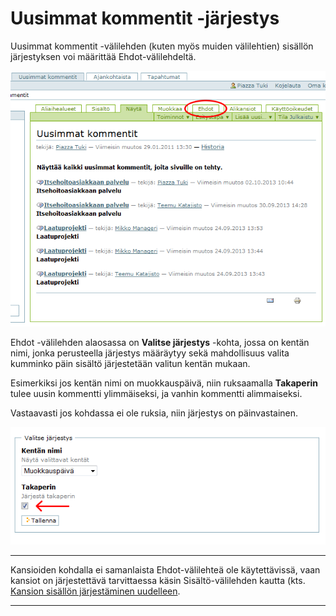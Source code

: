 # Uusimmat kommentit -järjestys

Uusimmat kommentit -välilehden (kuten myös muiden välilehtien) sisällön järjestyksen voi määrittää Ehdot-välilehdeltä.

![Image](kuvat/kuva-1001.png)

Ehdot -välilehden alaosassa on **Valitse järjestys** -kohta, jossa on kentän nimi, jonka perusteella järjestys määräytyy sekä mahdollisuus valita kumminko päin sisältö järjestetään valitun kentän mukaan.

Esimerkiksi jos kentän nimi on muokkauspäivä, niin ruksaamalla **Takaperin** tulee uusin kommentti ylimmäiseksi, ja vanhin kommentti alimmaiseksi.

Vastaavasti jos kohdassa ei ole ruksia, niin järjestys on päinvastainen.

![Image](kuvat/kuva-1002.png)

----

Kansioiden kohdalla ei samanlaista Ehdot-välilehteä ole käytettävissä, vaan kansiot on järjestettävä tarvittaessa käsin Sisältö-välilehden kautta
(kts. [Kansion sisällön järjestäminen uudelleen](kansiot/#kansion-sisallon-jarjestaminen-uudelleen).

----
